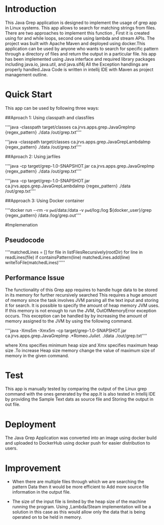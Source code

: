 # Introduction

This Java Grep application is designed to implement the usage of grep app in Linux systems. This app allows to search for matching strings from files. There are two approaches to implement this function , First it is created using for and while loops, second one  using lambda and stream APIs.
The project was built with Apache Maven and deployed using docker.This application can be used by anyone who wants to search for specific pattern through a directory of files and return the output  in a particular file.
his app has been implemented using Java interface and required library packages including java.io, java.util, and java.slf4j
All the Exception handlings are properly handled.Java Code is written in intellij IDE with Maven as project management outline.

# Quick Start

This app can be used by following three ways:

##Aproach 1: Using classpath and classfiles

''''java -classpath target/classes ca.jrvs.apps.grep.JavaGrepImp {regex_pattern} ./data /out/grep.txt''''

'''java -classpath target/classes ca.jrvs.apps.grep.JavaGrepLambdaImp {regex_pattern} ./data /out/grep.txt''''

##Aproach 2: Using jarfiles

''''java -cp target/grep-1.0-SNAPSHOT.jar ca.jrvs.apps.grep.JavaGrepImp {regex_pattern} ./data /out/grep.txt''''

''''java -cp target/grep-1.0-SNAPSHOT.jar ca.jrvs.apps.grep.JavaGrepLambdaImp {regex_pattern} ./data /out/grep.txt''''

##Approach 3: Using Docker container

''''docker run --rm -v `pwd`/data:/data -v `pwd`/log:/log ${docker_user}/grep {regex_pattern} /data /log/grep.out''''

#Implemenation
## Pseudocode

''''matchedLines = []
for file in listFilesRecursively(rootDir)
for line in readLines(file)
if containsPattern(line)
matchedLines.add(line)
writeToFile(matchedLines)'''''

## Performance Issue

The functionality of this Grep app requires to handle huge data to be stored in its memory for further recursively searched 
This requires a huge amount of memory since the task involves JVM parsing all the text input and storing it for search. It is possible to specify the amount of heap memory JVM uses. If this memory is not enough to run the JVM, OutOfMemoryError exception occurs.
This exception can be handled by by increasing the amount of memory assigned to the JVM by using the following command.

''''java -Xms5m -Xmx5m -cp target/grep-1.0-SNAPSHOT.jar ca.jrvs.apps.grep.JavaGrepImp .*Romeo.*Juliet.* ./data ./out/grep.txt''''

where Xms specifies minimum heap size and Xmx specifies maximum heap size .To increase Heap size memory change the value of maximum size of memory in the given command.

# Test

This app is manually tested by comparing the output of the Linux grep command with the ones generated by the app.It is also tested in Intellij IDE by providing the Sample Text dats as source file and Storing the output in out file.

# Deployment

The Java Grep Application was converted into an image using docker build and uploaded to DockerHub using docker push for easier distribution to users.

# Improvement
 
- When there are multiple files through which we are searching the pattern Data then it would be more efficient to Add more source file information in the output file.

- The size of the input file is limited by the heap size of the machine running the program. Using ,Lambda/Steam implementation will be a solution in this case as this would allow only the data that is being operated on to be held in memory.